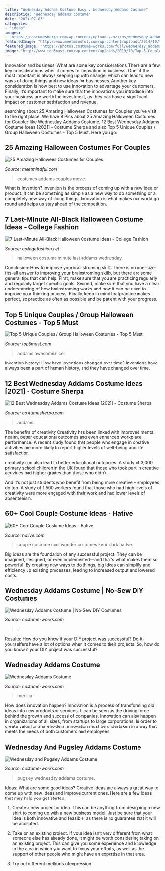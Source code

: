 ```yaml
---
title: "Wednesday Addams Costume Easy : Wednesday Addams Costume"
description: "Wednesday addams costume"
date: "2023-07-03"
categories:
- "ideas"
images:
- "https://costumesherpa.com/wp-content/uploads/2021/05/Wednesday-Addams-Cat.jpg"
featuredImage: "http://www.meetmindful.com/wp-content/uploads/2014/10/the-addams-family.jpg"
featured_image: "https://photos.costume-works.com/full/wednesday_addams29.jpg"
image: "http://www.top5must.com/wp-content/uploads/2019/10/Top-5-Couple-Group-Halloween-Costumes-Addams-Family.jpg"
---
```



Innovation and business: What are some key considerations
There are a few key considerations when it comes to innovation in business. One of the most important is always keeping up with change, which can lead to new ways of doing things and new ideas for businesses. Another key consideration is how best to use innovation to advantage your customers. Finally, it’s important to make sure that the innovations you introduce into your business are worth the investment, as they can have a significant impact on customer satisfaction and revenue.

	

		
searching about 25 Amazing Halloween Costumes for Couples you've visit to the right place. We have 8 Pics about 25 Amazing Halloween Costumes for Couples like Wednesday Addams Costume, 12 Best Wednesday Addams Costume Ideas [2021] - Costume Sherpa and also Top 5 Unique Couples / Group Halloween Costumes - Top 5 Must. Here you go:
		
    
## 25 Amazing Halloween Costumes For Couples

<img loading=lazy src="http://www.meetmindful.com/wp-content/uploads/2014/10/the-addams-family.jpg" onerror="this.onerror=null;this.src='https://tse2.mm.bing.net/th?id=OIP.VcPXyfcXqbDHDK4IIbOsHwAAAA&amp;pid=15.1';" alt="25 Amazing Halloween Costumes for Couples">

_Source: meetmindful.com_

>costumes addams couples movie. 

	

What is Invention?
Invention is the process of coming up with a new idea or product. It can be something as simple as a new way to do something or a completely new way of doing things. Innovation is what makes our world go round and helps us stay ahead of the competition.

    
## 7 Last-Minute All-Black Halloween Costume Ideas - College Fashion

<img loading=lazy src="https://www.collegefashion.net/wp-content/uploads/2019/01/gallery-1442935973-htra203-vv168-hjpg.jpg" onerror="this.onerror=null;this.src='https://tse4.mm.bing.net/th?id=OIP.cXJXn4V8I-kz7RQ5vRewOAHaKw&amp;pid=15.1';" alt="7 Last-Minute All-Black Halloween Costume Ideas - College Fashion">

_Source: collegefashion.net_

>halloween costume minute last addams wednesday. 

	

Conclusion: How to improve yourbrainstroming skills
There is no one-size-fits-all answer to improving your brainstroming skills, but there are some general tips that can help. First, make sure that you are practicing regularly and regularly target specific goals. Second, make sure that you have a clear understanding of how brainstroming works and how it can be used to improve your thinking process. Finally, keep in mind thatpractice makes perfect, so practice as often as possible and be patient with your progress.

    
## Top 5 Unique Couples / Group Halloween Costumes - Top 5 Must

<img loading=lazy src="http://www.top5must.com/wp-content/uploads/2019/10/Top-5-Couple-Group-Halloween-Costumes-Addams-Family.jpg" onerror="this.onerror=null;this.src='https://tse1.mm.bing.net/th?id=OIP.cnjpgfm-pBfyPtG9OM6RZAHaE8&amp;pid=15.1';" alt="Top 5 Unique Couples / Group Halloween Costumes - Top 5 Must">

_Source: top5must.com_

>addams awesomealice. 

	

Invention history: How have inventions changed over time?
Inventions have always been a part of human history, and they have changed over time.

    
## 12 Best Wednesday Addams Costume Ideas [2021] - Costume Sherpa

<img loading=lazy src="https://costumesherpa.com/wp-content/uploads/2021/05/Wednesday-Addams-Cat.jpg" onerror="this.onerror=null;this.src='https://tse2.mm.bing.net/th?id=OIP.eySqR_KlXykwpq5cwYWnsAHaG9&amp;pid=15.1';" alt="12 Best Wednesday Addams Costume Ideas [2021] - Costume Sherpa">

_Source: costumesherpa.com_

>addams. 

	

The benefits of creativity
Creativity has been linked with improved mental health, better educational outcomes and even enhanced workplace performance.
A recent study found that people who engage in creative activities are more likely to report higher levels of well-being and life satisfaction.

 creativity can also lead to better educational outcomes. A study of 3,000 primary school children in the UK found that those who took part in creative activities had higher grades than those who didn’t.

And it’s not just students who benefit from being more creative – employees do too. A study of 1,500 workers found that those who had high levels of creativity were more engaged with their work and had lower levels of absenteeism.

    
## 60+ Cool Couple Costume Ideas - Hative

<img loading=lazy src="https://hative.com/wp-content/uploads/2016/10/couple-costumes/7-couple-costume-ideas.jpg" onerror="this.onerror=null;this.src='https://tse1.mm.bing.net/th?id=OIP.r5mSg1eKyS56tsHvWT-uNwHaLI&amp;pid=15.1';" alt="60+ Cool Couple Costume Ideas - Hative">

_Source: hative.com_

>couple costume cool wonder costumes kent clark hative. 

	

Big ideas are the foundation of any successful project. They can be imagined, designed, or even implemented—and that's what makes them so powerful. By creating new ways to do things, big ideas can simplify and efficiency up existing processes, leading to increased output and lowered costs.

    
## Wednesday Addams Costume | No-Sew DIY Costumes

<img loading=lazy src="https://photos.costume-works.com/full/wednesday_addams29.jpg" onerror="this.onerror=null;this.src='https://tse2.mm.bing.net/th?id=OIP.qzQ_yHexwCjQcALCLxnGBgHaJ3&amp;pid=15.1';" alt="Wednesday Addams Costume | No-Sew DIY Costumes">

_Source: costume-works.com_

>. 

	

Results: How do you know if your DIY project was successful?
Do-it-yourselfers have a lot of options when it comes to their projects. So, how do you know if your DIY project was successful?

    
## Wednesday Addams Costume

<img loading=lazy src="https://photos.costume-works.com/full/wednesday_addams1.jpg" onerror="this.onerror=null;this.src='https://tse4.mm.bing.net/th?id=OIP._1Y3dgthPKIZJhs3UgY5fQHaKc&amp;pid=15.1';" alt="Wednesday Addams Costume">

_Source: costume-works.com_

>merlina. 

	

How does innovation happen?
Innovation is a process of transforming old ideas into new products or services. It can be seen as the driving force behind the growth and success of companies. Innovation can also happen in organizations of all sizes, from startups to large corporations. In order to create value for shareholders, innovation must be undertaken in a way that meets the needs of both customers and employees.

    
## Wednesday And Pugsley Addams Costume

<img loading=lazy src="https://photos.costume-works.com/full/wednesday_and_pugsley_addams1.jpg" onerror="this.onerror=null;this.src='https://tse4.mm.bing.net/th?id=OIP.pZJeViIWplYp9Z41VBAIBwHaJ3&amp;pid=15.1';" alt="Wednesday and Pugsley Addams Costume">

_Source: costume-works.com_

>pugsley wednesday addams costume. 

	

Ideas: What are some good ideas?
Creative ideas are always a great way to come up with new ideas and improve current ones. Here are a few ideas that may help you get started:
1. Create a new project or idea. This can be anything from designing a new shirt to coming up with a new business model. Just be sure that your idea is both innovative and feasible, as there is no guarantee that it will be accepted.

2. Take on an existing project. If your idea isn’t very different from what someone else has already done, it might be worth considering taking on an existing project. This can give you some experience and knowledge in the area in which you want to focus your efforts, as well as the support of other people who might have an expertise in that area.

3. Try out different methods ofexpression.

